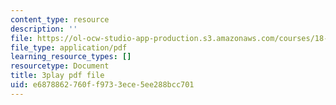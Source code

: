 ```yaml
---
content_type: resource
description: ''
file: https://ol-ocw-studio-app-production.s3.amazonaws.com/courses/18-01sc-single-variable-calculus-fall-2010/e6878862760ff9733ece5ee288bcc701_MYXMC7koJyY.pdf
file_type: application/pdf
learning_resource_types: []
resourcetype: Document
title: 3play pdf file
uid: e6878862-760f-f973-3ece-5ee288bcc701
---
```

